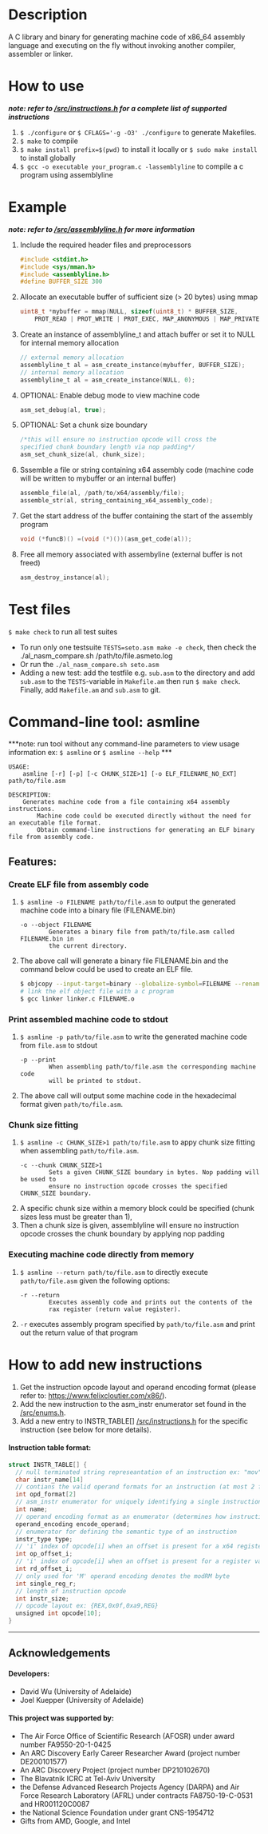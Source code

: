 # Description

A C library and binary for generating machine code of x86\_64 assembly language and executing on the fly without invoking another compiler, assembler or linker.


# How to use

***note: refer to [/src/instructions.h](https://github.com/0xADE1A1DE/AssemblyLine/tree/main/src/instructions.h) for a complete list of supported instructions***

1. `$ ./configure` or `$ CFLAGS='-g -O3' ./configure` to generate Makefiles.
1. `$ make` to compile
1. `$ make install prefix=$(pwd)` to install it locally or `$ sudo make install` to install globally
1. `$ gcc -o executable your_program.c -lassemblyline` to compile a c program using assemblyline  

# Example

***note: refer to [/src/assemblyline.h](https://github.com/0xADE1A1DE/AssemblyLine/tree/main/src/assemblyline.h) for more information***

1. Include the required header files and preprocessors
    ```c
    #include <stdint.h>
    #include <sys/mman.h>
    #include <assemblyline.h>
    #define BUFFER_SIZE 300
    ```
1. Allocate an executable buffer of sufficient size (> 20 bytes) using mmap
    ```c
    uint8_t *mybuffer = mmap(NULL, sizeof(uint8_t) * BUFFER_SIZE,
    	PROT_READ | PROT_WRITE | PROT_EXEC, MAP_ANONYMOUS | MAP_PRIVATE, -1, 0);
    ```
1. Create an instance of assemblyline_t and attach buffer or set it to NULL for internal memory allocation 
    ```c
    // external memory allocation
    assemblyline_t al = asm_create_instance(mybuffer, BUFFER_SIZE);
    // internal memory allocation
    assemblyline_t al = asm_create_instance(NULL, 0);
    ```
1. OPTIONAL: Enable debug mode to view machine code
    ```c
    asm_set_debug(al, true);
    ```
1. OPTIONAL: Set a chunk size boundary 
    ```c
    /*this will ensure no instruction opcode will cross the 
    specified chunk boundary length via nop padding*/
    asm_set_chunk_size(al, chunk_size);
    ```
1. Sssemble a file or string containing x64 assembly code (machine code will be written to mybuffer or an internal buffer)
    ```c
    assemble_file(al, /path/to/x64/assembly/file);
    assemble_str(al, string_containing_x64_assembly_code);
    ```
1. Get the start address of the buffer containing the start of the assembly program
    ```c
    void (*funcB)() =(void (*)())(asm_get_code(al));
    ```
1. Free all memory associated with assembyline (external buffer is not freed)
    ```c
    asm_destroy_instance(al);
    ```


# Test files

`$ make check` to run all test suites

* To run only one testsuite `TESTS=seto.asm make -e check`, then check the ./al_nasm_compare.sh /path/to/file.asmeto.log
* Or run the `./al_nasm_compare.sh seto.asm`
* Adding a new test: add the testfile e.g. `sub.asm` to the directory and add `sub.asm` to the `TESTS`-variable in `Makefile.am`
then run `$ make check`. Finally, add `Makefile.am` and `sub.asm` to git.


# Command-line tool: asmline

***note: run tool without any command-line parameters to view usage information ex: `$ asmline` or `$ asmline --help` ***
```
USAGE:
	asmline [-r] [-p] [-c CHUNK_SIZE>1] [-o ELF_FILENAME_NO_EXT] path/to/file.asm

DESCRIPTION:
	Generates machine code from a file containing x64 assembly instructions. 
        Machine code could be executed directly without the need for an executable file format. 
        Obtain command-line instructions for generating an ELF binary file from assembly code.
```
## Features:

### Create ELF file from assembly code

1. `$ asmline -o FILENAME path/to/file.asm` to output the generated machine code into a binary file (FILENAME.bin)
    ```
    -o --object FILENAME
            Generates a binary file from path/to/file.asm called FILENAME.bin in 
            the current directory.
    ```
1. The above call will generate a binary file FILENAME.bin and the command below could be used to create an ELF file.
    ```bash
    $ objcopy --input-target=binary --globalize-symbol=FILENAME --rename-section .data=.text --output-target=elf64-x86-64 FILENAME.bin FILENAME.o
    # link the elf object file with a c program
    $ gcc linker linker.c FILENAME.o
    ```
### Print assembled machine code to stdout

1. `$ asmline -p path/to/file.asm` to write the generated machine code from `file.asm` to stdout
    ```
    -p --print
            When assembling path/to/file.asm the corresponding machine code 
            will be printed to stdout.
    ```
1. The above call will output some machine code in the hexadecimal format given `path/to/file.asm`.

### Chunk size fitting

1. `$ asmline -c CHUNK_SIZE>1 path/to/file.asm` to appy chunk size fitting when assembling `path/to/file.asm`.
    ```
    -c --chunk CHUNK_SIZE>1
            Sets a given CHUNK_SIZE boundary in bytes. Nop padding will be used to 
            ensure no instruction opcode crosses the specified CHUNK_SIZE boundary.
    ```
1. A specific chunk size within a memory block could be specified (chunk sizes less must be greater than 1),
1. Then a chunk size is given, assemblyline will ensure no instruction opcode crosses the chunk boundary by applying nop padding

### Executing machine code directly from memory

1. `$ asmline --return path/to/file.asm` to directly execute `path/to/file.asm` given the following options:
    ```
    -r --return
            Executes assembly code and prints out the contents of the 
            rax register (return value register).
    ```
1. `-r` executes assembly program specified by `path/to/file.asm` and print out the return value of that program  
  
# How to add new instructions

1. Get the instruction opcode layout and operand encoding format (please refer to: https://www.felixcloutier.com/x86/).
1. Add the new instruction to the asm\_instr enumerator set found in the [/src/enums.h](https://github.com/0xADE1A1DE/AssemblyLine/tree/main/src/enums.h).
1. Add a new entry to INSTR\_TABLE[] [/src/instructions.h](https://github.com/0xADE1A1DE/AssemblyLine/tree/main/src/enums.h) for the specific instruction (see below for more details).  

#### Instruction table format: 
```c
struct INSTR_TABLE[] {
  // null terminated string represeantation of an instruction ex: "mov"
  char instr_name[14]               
  // contians the valid operand formats for an instruction (at most 2 for a single operand encoding)
  int opd_format[2]                 
  // asm_instr enumerator for uniquely identifying a single instruction
  int name;                         
  // operand encoding format as an enumerator (determines how instruction operands will be encoded)
  operand_encoding encode_operand;   
  // enumerator for defining the semantic type of an instruction
  instr_type type;                  
  // 'i' index of opcode[i] when an offset is present for a x64 registers, use NA if not applicable  
  int op_offset_i;                  
  // 'i' index of opcode[i] when an offset is present for a register value, use NA if not applicable  
  int rd_offset_i;                    
  // only used for 'M' operand encoding denotes the modRM byte
  int single_reg_r;                  
  // length of instruction opcode  
  int instr_size;                   
  // opcode layout ex: {REX,0x0f,0xa9,REG}
  unsigned int opcode[10];           
}
```




---
## Acknowledgements
#### Developers:

* David Wu (University of Adelaide)  
* Joel Kuepper (University of Adelaide)


#### This project was supported by:  
* The Air Force Office of Scientific Research (AFOSR) under award number FA9550-20-1-0425
* An ARC Discovery Early Career Researcher Award (project number DE200101577) 
* An ARC Discovery Project (project number DP210102670)  
* The Blavatnik ICRC at Tel-Aviv University  
* the Defense Advanced Research Projects Agency (DARPA) and Air Force Research Laboratory (AFRL) under contracts FA8750-19-C-0531 and HR001120C0087
* the National Science Foundation under grant CNS-1954712
* Gifts from AMD, Google, and Intel  
